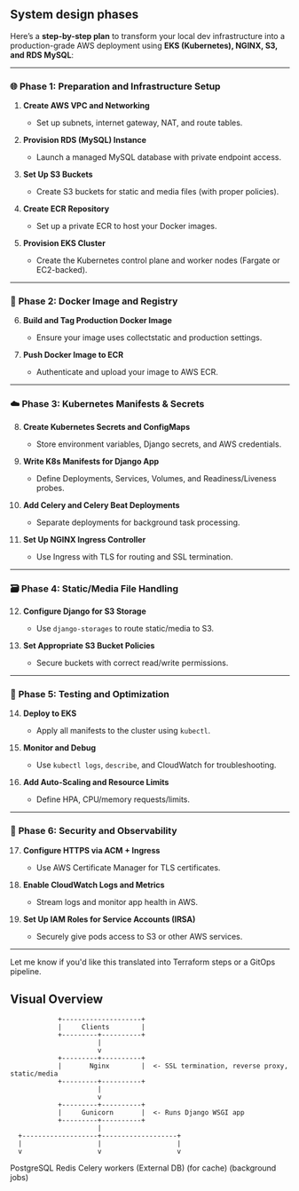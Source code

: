 ## System design phases
Here’s a **step-by-step plan** to transform your local dev infrastructure into a production-grade AWS deployment using **EKS (Kubernetes), NGINX, S3, and RDS MySQL**:

---

### 🌐 **Phase 1: Preparation and Infrastructure Setup**

1. **Create AWS VPC and Networking**

   * Set up subnets, internet gateway, NAT, and route tables.

2. **Provision RDS (MySQL) Instance**

   * Launch a managed MySQL database with private endpoint access.

3. **Set Up S3 Buckets**

   * Create S3 buckets for static and media files (with proper policies).

4. **Create ECR Repository**

   * Set up a private ECR to host your Docker images.

5. **Provision EKS Cluster**

   * Create the Kubernetes control plane and worker nodes (Fargate or EC2-backed).

---

### 🚢 **Phase 2: Docker Image and Registry**

6. **Build and Tag Production Docker Image**

   * Ensure your image uses collectstatic and production settings.

7. **Push Docker Image to ECR**

   * Authenticate and upload your image to AWS ECR.

---

### ☁️ **Phase 3: Kubernetes Manifests & Secrets**

8. **Create Kubernetes Secrets and ConfigMaps**

   * Store environment variables, Django secrets, and AWS credentials.

9. **Write K8s Manifests for Django App**

   * Define Deployments, Services, Volumes, and Readiness/Liveness probes.

10. **Add Celery and Celery Beat Deployments**

    * Separate deployments for background task processing.

11. **Set Up NGINX Ingress Controller**

    * Use Ingress with TLS for routing and SSL termination.

---

### 🗃️ **Phase 4: Static/Media File Handling**

12. **Configure Django for S3 Storage**

    * Use `django-storages` to route static/media to S3.

13. **Set Appropriate S3 Bucket Policies**

    * Secure buckets with correct read/write permissions.

---

### 🧪 **Phase 5: Testing and Optimization**

14. **Deploy to EKS**

    * Apply all manifests to the cluster using `kubectl`.

15. **Monitor and Debug**

    * Use `kubectl logs`, `describe`, and CloudWatch for troubleshooting.

16. **Add Auto-Scaling and Resource Limits**

    * Define HPA, CPU/memory requests/limits.

---

### 🔐 **Phase 6: Security and Observability**

17. **Configure HTTPS via ACM + Ingress**

    * Use AWS Certificate Manager for TLS certificates.

18. **Enable CloudWatch Logs and Metrics**

    * Stream logs and monitor app health in AWS.

19. **Set Up IAM Roles for Service Accounts (IRSA)**

    * Securely give pods access to S3 or other AWS services.

---

Let me know if you'd like this translated into Terraform steps or a GitOps pipeline.


## Visual Overview
                +--------------------+
                |     Clients        |
                +---------+----------+
                          |
                          v
                +---------+----------+
                |       Nginx        |  <- SSL termination, reverse proxy, static/media
                +---------+----------+
                          |
                          v
                +---------+----------+
                |     Gunicorn       |  <- Runs Django WSGI app
                +---------+----------+
                          |
      +-------------------+-------------------+
      |                   |                   |
      v                   v                   v
  PostgreSQL           Redis             Celery workers
 (External DB)      (for cache)         (background jobs)
